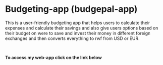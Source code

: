 <h1>Budgeting-app (budgepal-app)</h1>
<p>This is a user-friendly budgeting app that helps users to calculate their expenses and calculate their savings and also give users options based on their budget on were to save and invest their money in different foreign exchanges and then converts everything to rwf from USD or EUR.</p>

<br><b><p>To access my web-app click on the link below</b></br></p>
<p><b><a href="icecoldcoding.tech"></b></p></a>
